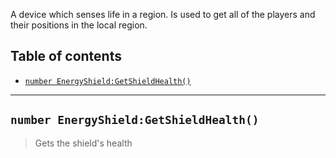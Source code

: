 A device which senses life in a region. Is used to get all of the players and their positions in the local region.

## Table of contents
* [`number EnergyShield:GetShieldHealth()`](#number-energyshieldgetshieldhealth)

___

## `number EnergyShield:GetShieldHealth()`

> Gets the shield's health